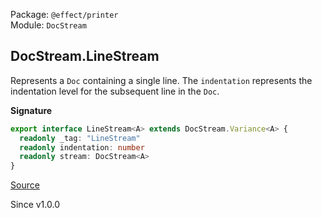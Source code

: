 Package: `@effect/printer`<br />
Module: `DocStream`<br />

## DocStream.LineStream

Represents a `Doc` containing a single line. The `indentation`
represents the indentation level for the subsequent line in the
`Doc`.

**Signature**

```ts
export interface LineStream<A> extends DocStream.Variance<A> {
  readonly _tag: "LineStream"
  readonly indentation: number
  readonly stream: DocStream<A>
}
```

[Source](https://github.com/Effect-TS/effect/tree/main/packages/printer/src/DocStream.ts#L132)

Since v1.0.0